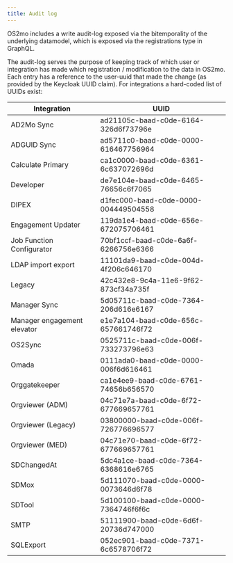 ```yaml
---
title: Audit log
---
```


OS2mo includes a write audit-log exposed via the bitemporality of the
underlying datamodel, which is exposed via the registrations type in
GraphQL.

The audit-log serves the purpose of keeping track of which user or
integration has made which registration / modification to the data in
OS2mo. Each entry has a reference to the user-uuid that made the change
(as provided by the Keycloak UUID claim). For integrations a hard-coded
list of UUIDs exist:

| Integration                 | UUID                                 |
|-----------------------------|--------------------------------------|
| AD2Mo Sync                  | ad21105c-baad-c0de-6164-326d6f73796e |
| ADGUID Sync                 | ad5711c0-baad-c0de-0000-616467756964 |
| Calculate Primary           | ca1c0000-baad-c0de-6361-6c637072696d |
| Developer                   | de7e104e-baad-c0de-6465-76656c6f7065 |
| DIPEX                       | d1fec000-baad-c0de-0000-004449504558 |
| Engagement Updater          | 119da1e4-baad-c0de-656e-672075706461 |
| Job Function Configurator   | 70bf1ccf-baad-c0de-6a6f-6266756e6366 |
| LDAP import export          | 11101da9-baad-c0de-004d-4f206c646170 |
| Legacy                      | 42c432e8-9c4a-11e6-9f62-873cf34a735f |
| Manager Sync                | 5d05711c-baad-c0de-7364-206d616e6167 |
| Manager engagement elevator | e1e7a104-baad-c0de-656c-657661746f72 |
| OS2Sync                     | 0525711c-baad-c0de-006f-733273796e63 |
| Omada                       | 0111ada0-baad-c0de-0000-006f6d616461 |
| Orggatekeeper               | ca1e4ee9-baad-c0de-6761-74656b656570 |
| Orgviewer (ADM)             | 04c71e7a-baad-c0de-6f72-677669657761 |
| Orgviewer (Legacy)          | 03800000-baad-c0de-006f-726776696577 |
| Orgviewer (MED)             | 04c71e70-baad-c0de-6f72-677669657761 |
| SDChangedAt                 | 5dc4a1ce-baad-c0de-7364-6368616e6765 |
| SDMox                       | 5d111070-baad-c0de-0000-0073646d6f78 |
| SDTool                      | 5d100100-baad-c0de-0000-7364746f6f6c |
| SMTP                        | 51111900-baad-c0de-6d6f-20736d747000 |
| SQLExport                   | 052ec901-baad-c0de-7371-6c6578706f72 |
